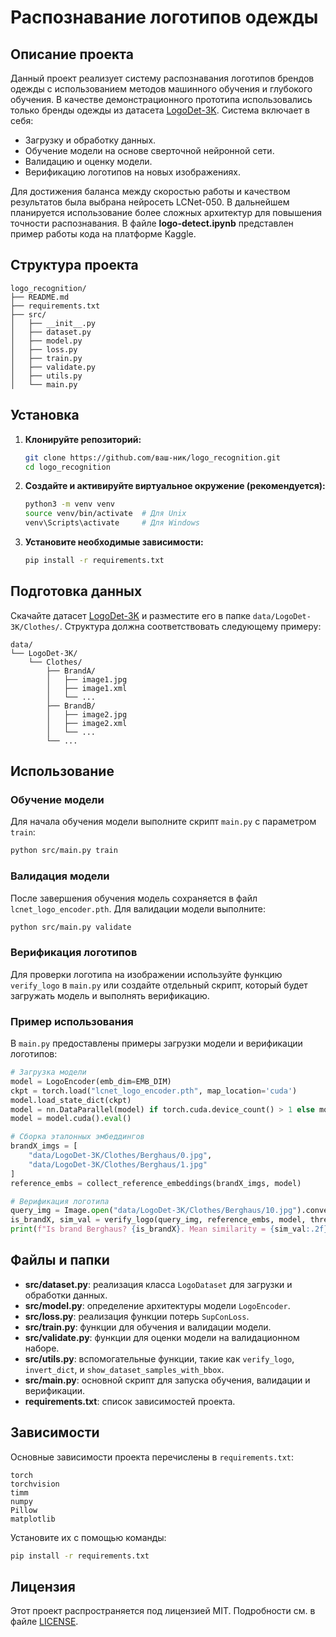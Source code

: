# Распознавание логотипов одежды

## Описание проекта

Данный проект реализует систему распознавания логотипов брендов одежды с использованием методов машинного обучения и глубокого обучения. В качестве демонстрационного прототипа использовались только бренды одежды из датасета [LogoDet-3K]([https://github.com/xyz/LogoDet-3K](https://paperswithcode.com/dataset/logodet-3k)). Система включает в себя:

- Загрузку и обработку данных.
- Обучение модели на основе сверточной нейронной сети.
- Валидацию и оценку модели.
- Верификацию логотипов на новых изображениях.

Для достижения баланса между скоростью работы и качеством результатов была выбрана нейросеть LCNet-050. В дальнейшем планируется использование более сложных архитектур для повышения точности распознавания. В файле **logo-detect.ipynb** представлен пример работы кода на платформе Kaggle.

## Структура проекта

```
logo_recognition/
├── README.md
├── requirements.txt
├── src/
│   ├── __init__.py
│   ├── dataset.py
│   ├── model.py
│   ├── loss.py
│   ├── train.py
│   ├── validate.py
│   ├── utils.py
│   └── main.py
```

## Установка

1. **Клонируйте репозиторий:**

    ```bash
    git clone https://github.com/ваш-ник/logo_recognition.git
    cd logo_recognition
    ```

2. **Создайте и активируйте виртуальное окружение (рекомендуется):**

    ```bash
    python3 -m venv venv
    source venv/bin/activate  # Для Unix
    venv\Scripts\activate     # Для Windows
    ```

3. **Установите необходимые зависимости:**

    ```bash
    pip install -r requirements.txt
    ```

## Подготовка данных

Скачайте датасет [LogoDet-3K](https://paperswithcode.com/dataset/logodet-3k) и разместите его в папке `data/LogoDet-3K/Clothes/`. Структура должна соответствовать следующему примеру:

```
data/
└── LogoDet-3K/
    └── Clothes/
        ├── BrandA/
        │   ├── image1.jpg
        │   ├── image1.xml
        │   └── ...
        ├── BrandB/
        │   ├── image2.jpg
        │   ├── image2.xml
        │   └── ...
        └── ...
```

## Использование

### Обучение модели

Для начала обучения модели выполните скрипт `main.py` с параметром `train`:

```bash
python src/main.py train
```

### Валидация модели

После завершения обучения модель сохраняется в файл `lcnet_logo_encoder.pth`. Для валидации модели выполните:

```bash
python src/main.py validate
```

### Верификация логотипов

Для проверки логотипа на изображении используйте функцию `verify_logo` в `main.py` или создайте отдельный скрипт, который будет загружать модель и выполнять верификацию.

### Пример использования

В `main.py` предоставлены примеры загрузки модели и верификации логотипов:

```python
# Загрузка модели
model = LogoEncoder(emb_dim=EMB_DIM)
ckpt = torch.load("lcnet_logo_encoder.pth", map_location='cuda')
model.load_state_dict(ckpt)
model = nn.DataParallel(model) if torch.cuda.device_count() > 1 else model
model = model.cuda().eval()

# Сборка эталонных эмбеддингов
brandX_imgs = [
    "data/LogoDet-3K/Clothes/Berghaus/0.jpg",
    "data/LogoDet-3K/Clothes/Berghaus/1.jpg"
]
reference_embs = collect_reference_embeddings(brandX_imgs, model)

# Верификация логотипа
query_img = Image.open("data/LogoDet-3K/Clothes/Berghaus/10.jpg").convert("RGB")
is_brandX, sim_val = verify_logo(query_img, reference_embs, model, threshold=0.65)
print(f"Is brand Berghaus? {is_brandX}. Mean similarity = {sim_val:.2f}")
```

## Файлы и папки

- **src/dataset.py**: реализация класса `LogoDataset` для загрузки и обработки данных.
- **src/model.py**: определение архитектуры модели `LogoEncoder`.
- **src/loss.py**: реализация функции потерь `SupConLoss`.
- **src/train.py**: функции для обучения и валидации модели.
- **src/validate.py**: функции для оценки модели на валидационном наборе.
- **src/utils.py**: вспомогательные функции, такие как `verify_logo`, `invert_dict`, и `show_dataset_samples_with_bbox`.
- **src/main.py**: основной скрипт для запуска обучения, валидации и верификации.
- **requirements.txt**: список зависимостей проекта.

## Зависимости

Основные зависимости проекта перечислены в `requirements.txt`:

```
torch
torchvision
timm
numpy
Pillow
matplotlib
```

Установите их с помощью команды:

```bash
pip install -r requirements.txt
```

## Лицензия

Этот проект распространяется под лицензией MIT. Подробности см. в файле [LICENSE](LICENSE).
